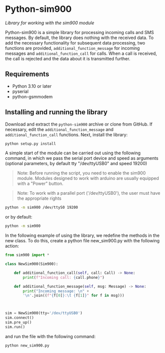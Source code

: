 # Python-sim900

_Library for working with the sim900 module_

Python-sim900 is a simple library for processing incoming calls and SMS messages. By default, the library does nothing with the received data. To add the necessary functionality for subsequent data processing, two functions are provided, ``additional_function_message`` for incoming messages and ``additional_function_call`` for calls. When a call is received, the call is rejected and the data about it is transmitted further.

Requirements
------------

- Python 3.10 or later
- pyserial
- python-gsmmodem

Installing and running the library
------------

Download and extract the ``python-sim900`` archive or clone from GitHub. If necessary, edit the ``additional_function_message`` and ``additional_function_call`` functions. Next, install the library:
```sh
python setup.py install
```
A simple start of the module can be carried out using the following command, in which we pass the serial port device and speed as arguments (optional parameters, by default tty "/dev/ttyUSB0"  and speed 19200)
> Note: Before running the script, you need to enable the sim900 module. Modules designed to work with arduino are usually equipped with a "Power" button.

> Note: To work with a parallel port ('/dev/ttyUSB0'), the user must have the appropriate rights

```sh
python -m sim900 /dev/ttyS0 19200
```
or by default:
```sh
python -m sim900
```
In the following example of using the library, we redefine the methods in the new class. To do this, create a python file new_sim900.py with the following action:

```python
from sim900 import *

class NewSim900(Sim900):

    def additional_function_call(self, call: Call) -> None:
        print(f"Incoming call: {call.phone}")

    def additional_function_message(self, msg: Message) -> None:
        print("Incoming message: \n" +
        '\n'.join((f"{f[0]}:\t {f[1]}" for f in msg)))



sim = NewSim900(tty='/dev/ttyUSB0')
sim.connect()
sim.pre_up()
sim.run()
```
and run the file with the following command:
```sh
python new_sim900.py
```
